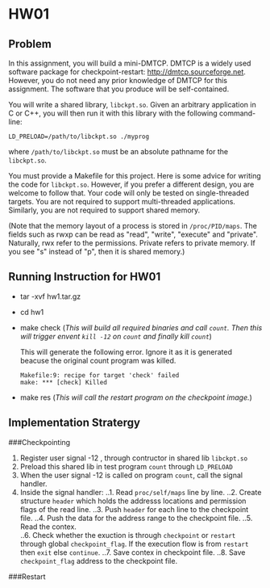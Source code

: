 # HW01


## Problem
In this assignment, you will build a mini-DMTCP. DMTCP is a widely used software package for checkpoint-restart: http://dmtcp.sourceforge.net. However, you do not need any prior knowledge of DMTCP for this assignment. The software that you produce will be self-contained.

You will write a shared library, `libckpt.so`. Given an arbitrary application in C or C++, you will then run it with this library with the following command-line:

```
LD_PRELOAD=/path/to/libckpt.so ./myprog
```

where `/path/to/libckpt.so` must be an absolute pathname for the `libckpt.so`.

You must provide a Makefile for this project. Here is some advice for writing the code for `libckpt.so`. However, if you prefer a different design, you are welcome to follow that. Your code will only be tested on single-threaded targets. You are not required to support multi-threaded applications. Similarly, you are not required to support shared memory.

(Note that the memory layout of a process is stored in `/proc/PID/maps`. The fields such as rwxp can be read as "read", "write", "execute" and "private". Naturally, rwx refer to the permissions. Private refers to private memory. If you see "s" instead of "p", then it is shared memory.)


## Running Instruction for HW01


- tar -xvf hw1.tar.gz
- cd hw1
- make check (*This will build all required binaries and call `count`. Then this will trigger envent `kill -12` on `count` and finally kill `count`*)
	
	This will generate the following error. Ignore it as it is generated beacuse the original count program was killed. 
	```
	Makefile:9: recipe for target 'check' failed
	make: *** [check] Killed
	```
- make res (*This will call the restart program on the checkpoint image.*)


## Implementation Stratergy

###Checkpointing

1. Register user signal -12 , through contructor in shared lib `libckpt.so`
2. Preload this shared lib in test program `count` through `LD_PRELOAD`
3. When the user signal -12 is called on program `count`, call the signal handler.
4. Inside the signal handler:
..1. Read `proc/self/maps` line by line.
..2. Create structure `header` which holds the addresss locations and permission flags of the read line.
..3. Push `header` for each line to the checkpoint file.
..4. Push the data for the address range to the checkpoint file. 
..5. Read the contex. 		
..6. Check whether the exuction is through `checkpoint` or `restart` through global `checkpoint_flag`. If the execution flow is from `restart` then `exit` else `continue`.
..7. Save contex in checkpoint file.
..8. Save `checkpoint_flag` address to the checkpoint file.
	

###Restart